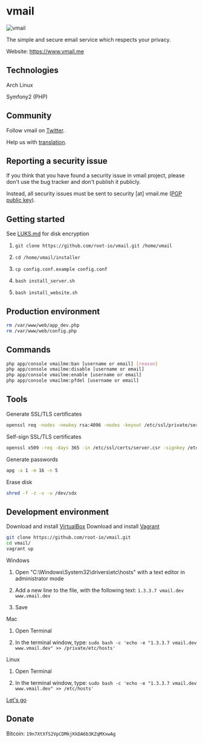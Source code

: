 vmail
=========

![vmail](https://pbs.twimg.com/profile_images/1515989449/vmail_wallpaper.png)

The simple and secure email service which respects your privacy.

Website: https://www.vmail.me


Technologies
--------------

Arch Linux

Symfony2 (PHP)


Community
--------------

Follow vmail on [Twitter](https://twitter.com/vmail).

Help us with [translation](./www/src/rootio/Bundle/vmailmeBundle/Resources/translations).


Reporting a security issue
--------------

If you think that you have found a security issue in vmail project, please don't use the bug tracker and don't publish it publicly.

Instead, all security issues must be sent to security [at] vmail.me ([PGP public key](https://keybase.io/rootio)).


Getting started
--------------

See [LUKS.md](./LUKS.md) for disk encryption

1. `git clone https://github.com/root-io/vmail.git /home/vmail`

1. `cd /home/vmail/installer`

1. `cp config.conf.example config.conf`

1. `bash install_server.sh`

1. `bash install_website.sh`


Production environment
--------------

```sh
rm /var/www/web/app_dev.php
rm /var/www/web/config.php
```


Commands
---------

```sh
php app/console vmailme:ban [username or email] [reason]
php app/console vmailme:disable [username or email]
php app/console vmailme:enable [username or email]
php app/console vmailme:pfdel [username or email]
```


Tools
---------

Generate SSL/TLS certificates
```sh
openssl req -nodes -newkey rsa:4096 -nodes -keyout /etc/ssl/private/server.key -out /etc/ssl/certs/server.csr
```

Self-sign SSL/TLS certificates
```sh
openssl x509 -req -days 365 -in /etc/ssl/certs/server.csr -signkey /etc/ssl/private/server.key -out /etc/ssl/certs/server.crt
```

Generate passwords
```sh
apg -a 1 -m 16 -n 5
```

Erase disk
```sh
shred -f -z -v -u /dev/sdx
```


Development environment
--------------

Download and install [VirtualBox](https://www.virtualbox.org/wiki/Downloads)
Download and install [Vagrant](https://www.vagrantup.com/downloads.html)

```sh
git clone https://github.com/root-io/vmail.git
cd vmail/
vagrant up
```

Windows

1. Open "C:\Windows\System32\drivers\etc\hosts" with a text editor in administrator mode

1. Add a new line to the file, with the following text: `1.3.3.7 vmail.dev www.vmail.dev`

1. Save

Mac

1. Open Terminal

1. In the terminal window, type: `sudo bash -c 'echo -e "1.3.3.7 vmail.dev www.vmail.dev" >> /private/etc/hosts'`

Linux

1. Open Terminal

1. In the terminal window, type: `sudo bash -c 'echo -e "1.3.3.7 vmail.dev www.vmail.dev" >> /etc/hosts'`

[Let's go](https://www.vmail.dev/app_dev.php/)


Donate
--------------
Bitcoin: `19n7XtXfS2VpCDMkjKkDA6b3KZqMXxwAg`
